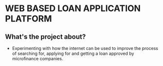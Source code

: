 # WEB BASED LOAN APPLICATION PLATFORM

## What's the project about?

- Experimenting with how the internet can be used to improve the process of searching for, applying for and getting a loan approved by microfinance companies.